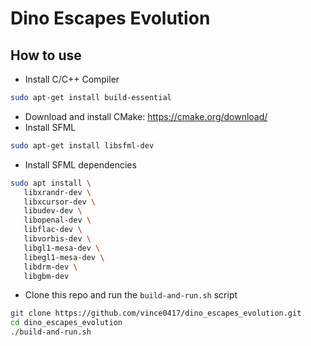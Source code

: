 # Dino Escapes Evolution

## How to use
 - Install C/C++ Compiler
 ```bash
 sudo apt-get install build-essential
 ```
 - Download and install CMake: https://cmake.org/download/
 - Install SFML
 ```bash
 sudo apt-get install libsfml-dev
 ```
 - Install SFML dependencies
 ```bash
 sudo apt install \
    libxrandr-dev \
    libxcursor-dev \
    libudev-dev \
    libopenal-dev \
    libflac-dev \
    libvorbis-dev \
    libgl1-mesa-dev \
    libegl1-mesa-dev \
    libdrm-dev \
    libgbm-dev
 ```
 - Clone this repo and run the `build-and-run.sh` script
 ```bash
 git clone https://github.com/vince0417/dino_escapes_evolution.git
 cd dino_escapes_evolution
 ./build-and-run.sh
 ```
